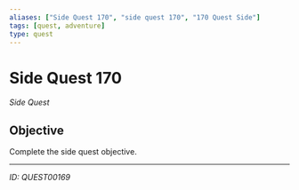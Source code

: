 ```yaml
---
aliases: ["Side Quest 170", "side quest 170", "170 Quest Side"]
tags: [quest, adventure]
type: quest
---
```


# Side Quest 170

*Side Quest*

## Objective
Complete the side quest objective.

---
*ID: QUEST00169*